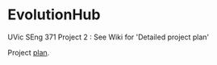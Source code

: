 # EvolutionHub
UVic SEng 371 Project 2 : See Wiki for 'Detailed project plan'

Project [plan](https://github.com/eburdon/EvolutionHub/wiki/Detailed-Project-Plan).

